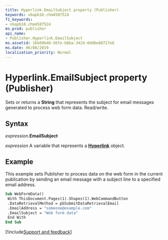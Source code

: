 ```yaml
---
title: Hyperlink.EmailSubject property (Publisher)
keywords: vbapb10.chm4587524
f1_keywords:
- vbapb10.chm4587524
ms.prod: publisher
api_name:
- Publisher.Hyperlink.EmailSubject
ms.assetid: 16b60648-56fe-b8ba-3424-0dd6e88727e6
ms.date: 06/08/2019
localization_priority: Normal
---
```



# Hyperlink.EmailSubject property (Publisher)

Sets or returns a **String** that represents the subject for email messages generated to process web form data. Read/write.


## Syntax

_expression_.**EmailSubject**

_expression_ A variable that represents a **[Hyperlink](Publisher.Hyperlink.md)** object.


## Example

This example sets Publisher to process data on the web form in the current publication by sending an email message with a subject line to a specified email address.

```vb
Sub WebFormData() 
 With ThisDocument.Pages(1).Shapes(1).WebCommandButton 
 .DataRetrievalMethod = pbSubmitDataRetrievalEmail 
 .EmailAddress = "someone@example.com" 
 .EmailSubject = "Web form data" 
 End With 
End Sub
```

[!include[Support and feedback](~/includes/feedback-boilerplate.md)]